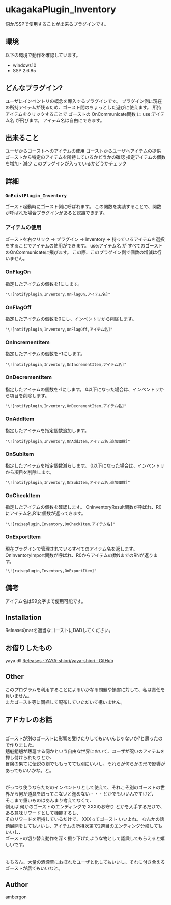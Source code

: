 # ukagakaPlugin_Inventory
伺か/SSPで使用することが出来るプラグインです。


## 環境
以下の環境で動作を確認しています。
- windows10
- SSP 2.6.85


## どんなプラグイン?
ユーザにインベントリの概念を導入するプラグインです。
プラグイン側に現在の所持アイテムが残るため、ゴースト間のちょっとした遊びに使えます。
所持アイテムをクリックすることで ゴーストの OnCommunicate関数 に use:アイテム名 が飛びます。
アイテム名は自由にできます。


## 出来ること
ユーザからゴーストへのアイテムの使用
ゴーストからユーザへアイテムの提供
ゴーストから特定のアイテムを所持しているかどうかの確認
指定アイテムの個数を増加・減少
このプラグインが入っているかどうかチェック



## 詳細
### `OnExistPlugin_Inventory`
ゴースト起動時にゴースト側に呼ばれます。
この関数を実装することで、関数が呼ばれた場合プラグインがあると認識できます。


### アイテムの使用
ゴーストを右クリック -> プラグイン -> Inventory -> 持っているアイテムを選択 をすることでアイテムの使用ができます。
use:アイテム名 が すべてのゴーストのOnCommunicateに飛びます。
この際、このプラグイン側で個数の増減は行いません。


### OnFlagOn 
指定したアイテムの個数を1にします。
```
"\![notifyplugin,Inventory,OnFlagOn,アイテム名]"
```

### OnFlagOff 
指定したアイテムの個数を0にし、インベントリから削除します。
```
"\![notifyplugin,Inventory,OnFlagOff,アイテム名]"
```


### OnIncrementItem 
指定したアイテムの個数を+1にします。
```
"\![notifyplugin,Inventory,OnIncrementItem,アイテム名]"
```


### OnDecrementItem 
指定したアイテムの個数を-1にします。
0以下になった場合は、インベントリから項目を削除します。
```
"\![notifyplugin,Inventory,OnDecrementItem,アイテム名]"
```


### OnAddItem 
指定したアイテムを指定個数追加します。
```
"\![notifyplugin,Inventory,OnAddItem,アイテム名,追加個数]"
```


### OnSubItem 
指定したアイテムを指定個数減らします。
0以下になった場合は、インベントリから項目を削除します。
```
"\![notifyplugin,Inventory,OnSubItem,アイテム名,追加個数]"
```


### OnCheckItem 
指定したアイテムの個数を確認します。
OnInventoryResult関数が呼ばれ、R0にアイテム名,R1に個数が返ってきます。
```
"\![raiseplugin,Inventory,OnCheckItem,アイテム名]"
```


### OnExportItem 
現在プラグインで管理されているすべてのアイテム名を返します。
OnInventoryImport関数が呼ばれ、R0からアイテムの数NまでのRNが返ります。
```
"\![raiseplugin,Inventory,OnExportItem]"
```


## 備考
アイテム名は99文字まで使用可能です。


## Installation
Releaseのnarを適当なゴーストにD&Dしてください。


## お借りしたもの
yaya.dll
[Releases · YAYA-shiori/yaya-shiori · GitHub](https://github.com/YAYA-shiori/yaya-shiori/releases)

## Other
このプログラムを利用することによるいかなる問題や損害に対して、私は責任を負いません。<br>
またゴースト等に同梱して配布していただいて構いません。<br>


## アドカレのお話
<br>ゴーストが別のゴーストに影響を受けたりしてもいいんじゃないか?と思ったので作りました。
<br>魑魅魍魎が跋扈する伺かという自由な世界において、ユーザが呪いのアイテムを押し付けられたりとか、
<br>冒険の果てに伝説の剣でももってても別にいいし、それらが何らかの形で影響があってもいいかな。と。
<br>
<br>
<br>がっつり使うならただのインベントリとして使えて、それこそ別のゴーストの世界から何か道具を取ってこないと進めない・・・とかでもいいんですけど、
<br>そこまで重いものはあんまり考えてなくて、
<br>例えば 何かのゴーストのエンディングで XXXのお守り とかを入手するだけで、 ある意味リワードとして機能するし、
<br>そのリワードを所持しているだけで、 XXXってゴースト いいよね。 なんかの話題展開をしてもいいし、アイテムの所持次第で2週目のエンディング分岐してもいいし、
<br>ゴーストの切り替え動作を深く掘り下げたような物として認識してもらえると嬉しいです。
<br>
<br>
<br>もちろん、大量の酒煙草におぼれたユーザと化してもいいし、それに付き合えるゴーストが居てもいいなと。


## Author
ambergon




